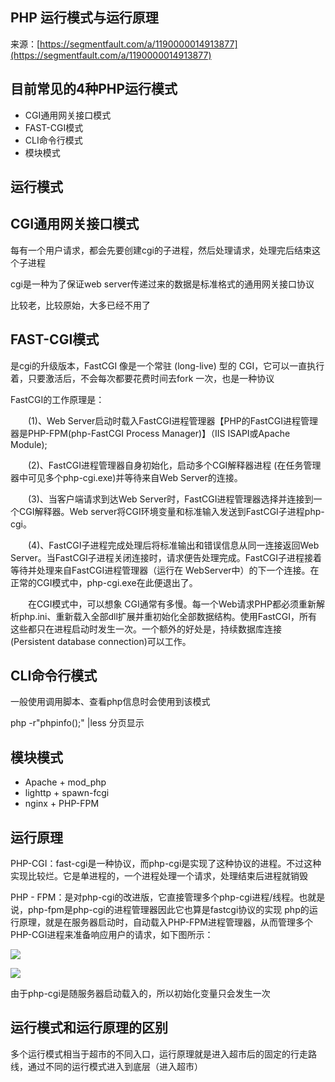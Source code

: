 ## PHP 运行模式与运行原理

来源：[https://segmentfault.com/a/1190000014913877](https://segmentfault.com/a/1190000014913877)


## 目前常见的4种PHP运行模式

* CGI通用网关接口模式
* FAST-CGI模式
* CLI命令行模式
* 模块模式


## 运行模式
## CGI通用网关接口模式

每有一个用户请求，都会先要创建cgi的子进程，然后处理请求，处理完后结束这个子进程

cgi是一种为了保证web server传递过来的数据是标准格式的通用网关接口协议

比较老，比较原始，大多已经不用了
## FAST-CGI模式

是cgi的升级版本，FastCGI 像是一个常驻 (long-live) 型的 CGI，它可以一直执行着，只要激活后，不会每次都要花费时间去fork 一次，也是一种协议

FastCGI的工作原理是：

　　(1)、Web Server启动时载入FastCGI进程管理器【PHP的FastCGI进程管理器是PHP-FPM(php-FastCGI Process Manager)】（IIS ISAPI或Apache Module);

　　(2)、FastCGI进程管理器自身初始化，启动多个CGI解释器进程 (在任务管理器中可见多个php-cgi.exe)并等待来自Web Server的连接。

　　(3)、当客户端请求到达Web Server时，FastCGI进程管理器选择并连接到一个CGI解释器。Web server将CGI环境变量和标准输入发送到FastCGI子进程php-cgi。

　　(4)、FastCGI子进程完成处理后将标准输出和错误信息从同一连接返回Web Server。当FastCGI子进程关闭连接时，请求便告处理完成。FastCGI子进程接着等待并处理来自FastCGI进程管理器（运行在 WebServer中）的下一个连接。在正常的CGI模式中，php-cgi.exe在此便退出了。

　　在CGI模式中，可以想象 CGI通常有多慢。每一个Web请求PHP都必须重新解析php.ini、重新载入全部dll扩展并重初始化全部数据结构。使用FastCGI，所有这些都只在进程启动时发生一次。一个额外的好处是，持续数据库连接(Persistent database connection)可以工作。
## CLI命令行模式

一般使用调用脚本、查看php信息时会使用到该模式

php -r"phpinfo();"     |less 分页显示
## 模块模式

* Apache  + mod_php
* lighttp + spawn-fcgi
* nginx   + PHP-FPM


## 运行原理

PHP-CGI：fast-cgi是一种协议，而php-cgi是实现了这种协议的进程。不过这种实现比较烂。它是单进程的，一个进程处理一个请求，处理结束后进程就销毁

PHP - FPM：是对php-cgi的改进版，它直接管理多个php-cgi进程/线程。也就是说，php-fpm是php-cgi的进程管理器因此它也算是fastcgi协议的实现
php的运行原理，就是在服务器启动时，自动载入PHP-FPM进程管理器，从而管理多个PHP-CGI进程来准备响应用户的请求，如下图所示：

![][0]

![][1]

由于php-cgi是随服务器启动载入的，所以初始化变量只会发生一次
## 运行模式和运行原理的区别

多个运行模式相当于超市的不同入口，运行原理就是进入超市后的固定的行走路线，通过不同的运行模式进入到底层（进入超市）

[0]: ./img/bVbaJUu.png
[1]: ./img/bVbaJUx.png